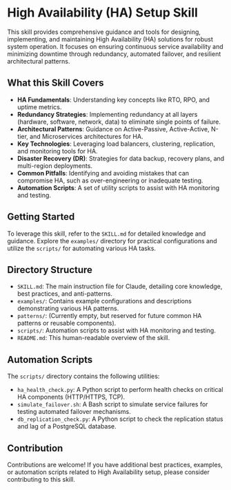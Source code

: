 # High Availability (HA) Setup Skill

This skill provides comprehensive guidance and tools for designing, implementing, and maintaining High Availability (HA) solutions for robust system operation. It focuses on ensuring continuous service availability and minimizing downtime through redundancy, automated failover, and resilient architectural patterns.

## What this Skill Covers

*   **HA Fundamentals**: Understanding key concepts like RTO, RPO, and uptime metrics.
*   **Redundancy Strategies**: Implementing redundancy at all layers (hardware, software, network, data) to eliminate single points of failure.
*   **Architectural Patterns**: Guidance on Active-Passive, Active-Active, N-tier, and Microservices architectures for HA.
*   **Key Technologies**: Leveraging load balancers, clustering, replication, and monitoring tools for HA.
*   **Disaster Recovery (DR)**: Strategies for data backup, recovery plans, and multi-region deployments.
*   **Common Pitfalls**: Identifying and avoiding mistakes that can compromise HA, such as over-engineering or inadequate testing.
*   **Automation Scripts**: A set of utility scripts to assist with HA monitoring and testing.

## Getting Started

To leverage this skill, refer to the `SKILL.md` for detailed knowledge and guidance. Explore the `examples/` directory for practical configurations and utilize the `scripts/` for automating various HA tasks.

## Directory Structure

*   `SKILL.md`: The main instruction file for Claude, detailing core knowledge, best practices, and anti-patterns.
*   `examples/`: Contains example configurations and descriptions demonstrating various HA patterns.
*   `patterns/`: (Currently empty, but reserved for future common HA patterns or reusable components).
*   `scripts/`: Automation scripts to assist with HA monitoring and testing.
*   `README.md`: This human-readable overview of the skill.

## Automation Scripts

The `scripts/` directory contains the following utilities:

*   `ha_health_check.py`: A Python script to perform health checks on critical HA components (HTTP/HTTPS, TCP).
*   `simulate_failover.sh`: A Bash script to simulate service failures for testing automated failover mechanisms.
*   `db_replication_check.py`: A Python script to check the replication status and lag of a PostgreSQL database.

## Contribution

Contributions are welcome! If you have additional best practices, examples, or automation scripts related to High Availability setup, please consider contributing to this skill.
